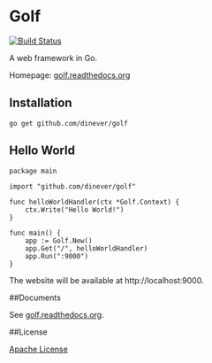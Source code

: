 # Golf

[![Build Status](https://drone.io/github.com/dinever/golf/status.png)](https://drone.io/github.com/dinever/golf/latest)

A web framework in Go.

Homepage: [golf.readthedocs.org](http://golf.readthedocs.org)

## Installation

    go get github.com/dinever/golf

## Hello World

    package main

    import "github.com/dinever/golf"

    func helloWorldHandler(ctx *Golf.Context) {
        ctx.Write("Hello World!")
    }

    func main() {
        app := Golf.New()
        app.Get("/", helloWorldHandler)
        app.Run(":9000")
    }

The website will be available at http://localhost:9000.

##Documents

See [golf.readthedocs.org](http://golf.readthedocs.org).

##License

[Apache License](http://www.apache.org/licenses/LICENSE-2.0.html)
